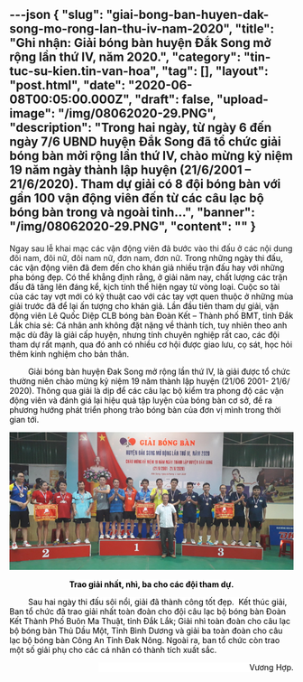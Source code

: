 ---json
{
    "slug": "giai-bong-ban-huyen-dak-song-mo-rong-lan-thu-iv-nam-2020",
    "title": "Ghi nhận: Giải bóng bàn huyện Đắk Song mở rộng lần thứ IV, năm 2020.",
    "category": "tin-tuc-su-kien.tin-van-hoa",
    "tag": [],
    "layout": "post.html",
    "date": "2020-06-08T00:05:00.000Z",
    "draft": false,
    "upload-image": "/img/08062020-29.PNG",
    "description": "Trong hai ngày, từ ngày 6 đến ngày 7/6 UBND huyện Đắk Song đã tổ chức giải bóng bàn mởi rộng lần thứ IV, chào mừng kỷ niệm 19 năm ngày thành lập huyện (21/6/2001 – 21/6/2020). Tham dự giải có 8 đội bóng bàn với gần 100 vận động viên đến từ các câu lạc bộ bóng bàn trong và ngoài tỉnh...",
    "banner": "/img/08062020-29.PNG",
    "__content__": ""
}
---
<p>Ngay sau lễ khai mạc c&aacute;c vận động vi&ecirc;n đ&atilde; bước v&agrave;o thi đấu ở c&aacute;c nội dung đ&ocirc;i nam, đ&ocirc;i nữ, đ&ocirc;i nam nữ, đơn nam, đơn nữ. <span style="background-color:white"><span style="color:black">Trong những ng&agrave;y thi đấu, c&aacute;c vận động vi&ecirc;n đ&atilde; đem đến cho kh&aacute;n giả nhiều trận đấu hay với những pha b&oacute;ng đẹp. C&oacute; thể khẳng định rằng, ở giải năm nay, chất lượng c&aacute;c trận đấu đ&atilde; tăng l&ecirc;n đ&aacute;ng kể, kịch t&iacute;nh thể hiện ngay từ v&ograve;ng loại. Cuộc so t&agrave;i của c&aacute;c tay vợt mới c&oacute; kỹ thuật cao với c&aacute;c tay vợt quen thuộc ở những m&ugrave;a giải trước đ&atilde; để lại ấn tượng cho kh&aacute;n giả. Lần đầu ti&ecirc;n tham dự giải, vận động vi&ecirc;n L&ecirc; Quốc Diệp CLB b&oacute;ng b&agrave;n Đo&agrave;n Kết &ndash; Th&agrave;nh phố BMT, tỉnh Đắk Lắk chia sẻ: C&aacute; nh&acirc;n anh kh&ocirc;ng đặt nặng về th&agrave;nh t&iacute;ch, tuy nhi&ecirc;n theo anh mặc d&ugrave; đ&acirc;y l&agrave; giải cấp huyện, nhưng t&iacute;nh chuy&ecirc;n nghiệp rất cao, c&aacute;c đội tham dự rất mạnh, qua đ&oacute; anh c&oacute; nhiều cơ hội được giao lưu, cọ s&aacute;t, học hỏi th&ecirc;m kinh nghiệm cho bản th&acirc;n.</span></span></p>

<p><strong>&nbsp;&nbsp;&nbsp;&nbsp;&nbsp;&nbsp;&nbsp;&nbsp;&nbsp; </strong><span style="background-color:white"><span style="color:black">Giải b&oacute;ng b&agrave;n huyện Đak Song mở rộng lần thứ IV, l&agrave; giải được tổ chức thường ni&ecirc;n ch&agrave;o mừng kỷ niệm 19 năm th&agrave;nh lập huyện (21/06 2001- 21/6/ 2020). Th&ocirc;ng qua giải l&agrave; dịp để c&aacute;c c&acirc;u lạc bộ kiểm tra phong độ c&aacute;c vận động vi&ecirc;n v&agrave; đ&aacute;nh gi&aacute; lại hiệu quả tập luyện của b&oacute;ng b&agrave;n cơ sở, đề ra phương hướng ph&aacute;t triển phong tr&agrave;o b&oacute;ng b&agrave;n của đơn vị m&igrave;nh trong thời gian tới. </span></span></p>

<p style="text-align:center"><img alt="" src="/img/08062020-29.PNG" /></p>

<p style="text-align:center"><strong><span style="background-color:white"><span style="color:black">Trao giải nhất, nh&igrave;, ba cho c&aacute;c đội tham dự.</span></span></strong></p>

<p><strong>&nbsp;&nbsp;&nbsp;&nbsp;&nbsp;&nbsp;&nbsp;&nbsp;&nbsp; </strong><span style="background-color:white"><span style="color:black">Sau hai ng&agrave;y thi đấu s&ocirc;i nổi, giải đ&atilde; th&agrave;nh c&ocirc;ng tốt đẹp.&nbsp; Kết th&uacute;c giải, Ban tổ chức đ&atilde; trao giải nhất to&agrave;n đo&agrave;n cho đội c&acirc;u lạc bộ b&oacute;ng b&agrave;n Đo&agrave;n Kết Th&agrave;nh Phố Bu&ocirc;n Ma Thuật, tỉnh Đắk Lắk; Giải nh&igrave; to&agrave;n đo&agrave;n cho c&acirc;u lạc bộ b&oacute;ng b&agrave;n Thủ Dầu Một, Tỉnh B&igrave;nh Dương v&agrave; giải ba to&agrave;n đo&agrave;n cho c&acirc;u lạc bộ b&oacute;ng b&agrave;n C&ocirc;ng An Tỉnh Đak N&ocirc;ng. Ngo&agrave;i ra, ban tổ chức c&ograve;n trao một số giải phụ cho c&aacute;c c&aacute; nh&acirc;n c&oacute; th&agrave;nh t&iacute;ch xuất sắc.</span></span></p>

<p style="text-align:right"><span style="background-color:white"><span style="color:black">&nbsp;&nbsp;&nbsp;&nbsp;&nbsp;&nbsp;&nbsp;&nbsp;&nbsp;&nbsp;&nbsp;&nbsp;&nbsp;&nbsp;&nbsp;&nbsp;&nbsp;&nbsp;&nbsp;&nbsp;&nbsp;&nbsp;&nbsp;&nbsp;&nbsp;&nbsp;&nbsp;&nbsp;&nbsp;&nbsp;&nbsp;&nbsp;&nbsp;&nbsp;&nbsp;&nbsp;&nbsp;&nbsp;&nbsp;&nbsp;&nbsp;&nbsp;&nbsp;&nbsp;&nbsp;&nbsp;&nbsp;&nbsp;&nbsp;&nbsp;&nbsp;&nbsp;&nbsp;&nbsp;&nbsp;&nbsp;&nbsp; &nbsp;&nbsp;&nbsp;&nbsp;&nbsp;&nbsp;&nbsp;&nbsp;&nbsp; Vương Hợp.</span></span></p>
